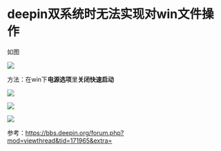 # deepin双系统时无法实现对win文件操作

如图

![](https://raw.githubusercontent.com/ZanderZhao/images/master/img2019/20191102202355.png)

方法：在win下**电源选项**里**关闭快速启动**

![](https://raw.githubusercontent.com/ZanderZhao/images/master/img2019/20191102202422.png)

![](https://raw.githubusercontent.com/ZanderZhao/images/master/img2019/20191102202442.png)

![](https://raw.githubusercontent.com/ZanderZhao/images/master/img2019/20191102202455.png)





参考：<https://bbs.deepin.org/forum.php?mod=viewthread&tid=171965&extra=>







